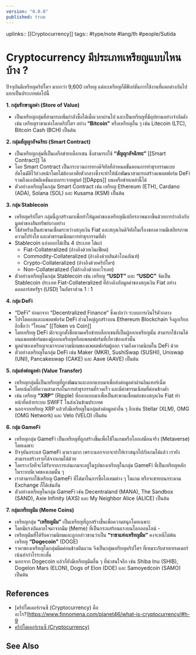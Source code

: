 ```yaml
---
version: "0.0.0"
published: true
---
```

uplinks:: [[Cryptocurrency]]
tags:: #type/note #lang/th #people/Sutida

# Cryptocurrency มีประเภทเหรียญแบบไหนบ้าง ?
ปัจจุบันมีเหรียญคริปโตฯ มากกว่า 9,600 เหรียญ แต่ละเหรียญก็มีฟังก์ชันการใช้งานที่แตกต่างกันไป แยกเป็นประเภทต่อไปนี้

**1. กลุ่มรักษามูลค่า (Store of Value)**
- เป็นเหรียญกลุ่มที่สามารถเพิ่มกำลังซื้อได้เมื่อเวลาผ่านไป และเป็นเหรียญที่มีอุปทานอย่างจำกัดดังเช่น เหรียญราชาแห่งโลกคริปโตฯ อย่าง **“Bitcoin”** หรือเหรียญอื่น ๆ เช่น Litecoin (LTC), Bitcoin Cash (BCH) เป็นต้น

**2. กลุ่มสัญญาอัจฉริยะ (Smart Contract)**
- เป็นเหรียญกลุ่มที่เป็นเครือข่ายบล็อกเชน ซึ่งสามารถใช้ **“สัญญาอัจฉิรยะ”** [[Smart Contract]] ได้ 
- โดย Smart Contract เป็นกระบวนการทางดิจิทัลที่กำหนดขั้นตอนการทำธุรกรรมแบบอัตโนมัติไว้ล่วงหน้าโดยไม่ต้องอาศัยตัวกลางซึ่งจะทำให้นักพัฒนาสามารถสร้างแพลตฟอร์ม DeFi รวมถึงแอปพลิเคชันแบบกระจายศูนย์ [[DApps]] บนเครือข่ายเหล่านี้ได้
- ตัวอย่างเหรียญในกลุ่ม Smart Contract เช่น เหรียญ Ethereum (ETH), Cardano (ADA), Solana (SOL) และ Kusama (KSM) เป็นต้น

**3. กลุ่ม Stablecoin**
- เหรียญคริปโตฯ กลุ่มนี้ถูกสร้างมาเพื่อทำให้มูลค่าของเหรียญมีเสถียรภาพมากขึ้นด้วยการอ้างอิงกับมูลค่าของสินทรัพย์บางอย่าง 
- ใช้สำหรับเป็นสะพานเชื่อมระหว่างสกุลเงิน Fiat และสกุลเงินดิจิทัลในเรื่องของความมีเสถียรภาพ ความโปร่งใส และค่าธรรมเนียมการทำธุรกรรมที่ต่ำ
- Stablecoin แบ่งออกได้เป็น 4 ประเภท ได้แก่ 
	- Fiat-Collateralized (อ้างอิงด้วยเงินเฟียต)
	-  Commodity-Collateralized (อ้างอิงด้วยสินค้าโภคภัณฑ์) 
	- Crypto-Collateralized (อ้างอิงด้วยคริปโตฯ) 
	-  Non-Collateralized (ไม่อ้างอิงด้วยอะไรเลย)
- ตัวอย่างเหรียญในกลุ่ม Stablecoin เช่น เหรียญ **“USDT”** และ **“USDC”** จัดเป็น Stablecoin ประเภท Fiat-Collateralized ที่อ้างอิงกับมูลค่าของสกุลเงิน Fiat อย่างดอลลาร์สหรัฐฯ (USD) ในอัตราส่วน 1 : 1

**4. กลุ่ม DeFi**
- “DeFi” ย่อมาจาก “Decentralized Finance” ซึ่งแปลว่า ระบบการเงินไร้ตัวกลาง 
- โปรโตคอลและแพลตฟอร์ม DeFi ส่วนใหญ่ถูกสร้างบน Ethereum Blockchain จึงถูกเรียกอีกชื่อว่า “โทเคน” [[Token vs Coin]] 
- โดยเหรียญ DeFi มักจะถูกตั้งชื่อตามเครือข่ายบล็อกเชนที่เป็นผู้ออกเหรียญนั้น สามารถใช้งานได้บนแพลตฟอร์มของผู้ออกเหรียญหรือแพลตฟอร์มที่เกี่ยวข้องเท่านั้น 
- มูลค่าของเหรียญจะมาจากความนิยมของแพลตฟอร์มผู้ออก รวมถึงความนิยมใน DeFi ด้วย
- ตัวอย่างเหรียญในกลุ่ม DeFi เช่น Maker (MKR), SushiSwap (SUSHI), Uniswap (UNI), Pancakeswap (CAKE) และ Aave (AAVE) เป็นต้น

**5. กลุ่มส่งต่อมูลค่า (Value Transfer)**
- เหรียญกลุ่มนี้เป็นเหรียญที่ถูกพัฒนาและออกแบบมาเพื่อส่งต่อมูลค่าผ่านอินเทอร์เน็ต 
- โดยเน้นไปที่ความสามารถในการทำธุรกรรมที่รวดเร็ว และมีค่าธรรมเนียมที่ค่อนข้างต่ำ 
- เช่น เหรียญ **“XRP”** (Ripple) ที่ออกแบบมาเพื่อเป็นสะพานเชื่อมต่อของสกุลเงิน Fiat ทำหน้าที่คล้ายระบบ SWIFT ในส่งเงินข้ามประเทศ
- นอกจากเหรียญ XRP แล้วยังมีเหรียญในกลุ่มส่งต่อมูลค่าอื่น ๆ อีกเช่น Stellar (XLM), OMG (OMG Network) และ Velo (VELO) เป็นต้น

**6. กลุ่ม GameFi**
- เหรียญกลุ่ม GameFi เป็นเหรียญที่ถูกสร้างขึ้นเพื่อใช้ในเกมหรือโลกเสมือนจริง (Metaverse) โดยเฉพาะ 
- ปัจจุบันกระแส GameFi มาแรงมาก เพราะนอกจากจะทำให้เราสนุกไปกับเกมได้แล้ว เรายังสามารถสร้างรายได้จากเกมได้ด้วย 
- โดยรางวัลที่จะได้รับจากการเล่นเกมจะอยู่ในรูปของเหรียญในกลุ่ม GameFi ที่เป็นเหรียญหลักในระบบนิเวศของเกมนั้น ๆ
-  เราสามารถใช้เหรียญ GameFi ที่ได้มาในการซื้อไอเทมต่าง ๆ ในเกม หรือจะขายบนกระดาน Exchange ก็ได้เช่นกัน
- ตัวอย่างเหรียญในกลุ่ม GameFi เช่น Decentraland (MANA), The Sandbox (SAND), Axie Infinity (AXS) และ My Neighbor Alice (ALICE) เป็นต้น

**7. กลุ่มเหรียญมีม (Meme Coins)**
- เหรียญกลุ่ม **“เหรียญมีม”** เป็นเหรียญที่ถูกสร้างขึ้นเพื่อความสนุกโดยเฉพาะ 
- โดยมีแรงบันดาลใจมาจากมีม (Meme) ที่เป็นกระแสร้อนแรงบนโลกออนไลน์ -
- เหรียญมีมที่ได้รับความนิยมและถูกกล่าวขานว่าเป็น **“ราชาแห่งเหรียญมีม”** คงจะหนีไม่พ้นเหรียญ **“Dogecoin”** (DOGE) 
-  ราคาของเหรียญในกลุ่มมีมค่อนข้างผันผวน จึงเป็นกลุ่มเหรียญคริปโตฯ ที่เหมาะกับสายเทรดเดอร์ เน้นทำกำไรระยะสั้น
- นอกจาก Dogecoin แล้วก็ยังมีเหรียญมีมอื่น ๆ ที่น่าสนใจอีก เช่น Shiba Inu (SHIB), Dogelon Mars (ELON), Dogs of Elon (DOE) และ Samoyedcoin (SAMO) เป็นต้น

## References
- [คริปโตเคอร์เรนซี (Cryptocurrency) คืออะไร?]https://www.finnomena.com/planet46/what-is-cryptocurrency/#h-9
- [คริปโตเคอร์เรนซี (Cryptocurrency)](https://zipmex.com/th/learn/what-is-cryptocurrency/)

## See Also

